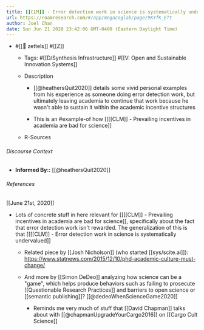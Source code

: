 ```yaml
---
title: [[CLM]] - Error detection work in science is systematically undervalued
url: https://roamresearch.com/#/app/megacoglab/page/9KYfK_ETt
author: Joel Chan
date: Sun Jun 21 2020 23:42:06 GMT-0400 (Eastern Daylight Time)
---
```


- #[[🌲 zettels]] #[[Z]]

    - Tags: #[[D/Synthesis Infrastructure]] #[[V: Open and Sustainable Innovation Systems]]

    - Description

        - [[@heathersQuit2020]] details some vivid personal examples from his experience as someone doing error detection work, but ultimately leaving academia to continue that work because he wasn't able to sustain it within the academic incentive structures

        - This is an #example-of how [[[[CLM]] - Prevailing incentives in academia are bad for science]]

    - R-Sources

###### Discourse Context

- **Informed By::** [[@heathersQuit2020]]

###### References

[[June 21st, 2020]]

- Lots of concrete stuff in here relevant for [[[[CLM]] - Prevailing incentives in academia are bad for science]], specifically about the fact that error detection work isn't rewarded. The generalization of this is that [[[[CLM]] - Error detection work in science is systematically undervalued]]

    - Related piece by [[Josh Nicholson]] (who started [[sys/scite.ai]]): https://www.statnews.com/2015/12/10/phd-academic-culture-must-change/

    - And more by [[Simon DeDeo]] analyzing how science can be a "game", which helps produce behaviors such as failing to prosecute [[Questionable Research Practices]] and barriers to open science or [[semantic publishing]]? [[@dedeoWhenScienceGame2020]]

        - Reminds me very much of stuff that [[David Chapman]] talks about with [[@chapmanUpgradeYourCargo2016]] on [[Cargo Cult Science]]
